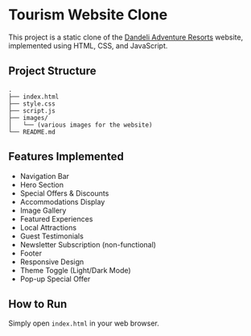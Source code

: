 # Tourism Website Clone

This project is a static clone of the [Dandeli Adventure Resorts](https://adventurous-resort-hub-723.lovable.app/) website, implemented using HTML, CSS, and JavaScript.

## Project Structure

```
.
├── index.html
├── style.css
├── script.js
├── images/
│   └── (various images for the website)
└── README.md
```

## Features Implemented

- Navigation Bar
- Hero Section
- Special Offers & Discounts
- Accommodations Display
- Image Gallery
- Featured Experiences
- Local Attractions
- Guest Testimonials
- Newsletter Subscription (non-functional)
- Footer
- Responsive Design
- Theme Toggle (Light/Dark Mode)
- Pop-up Special Offer

## How to Run

Simply open `index.html` in your web browser.

